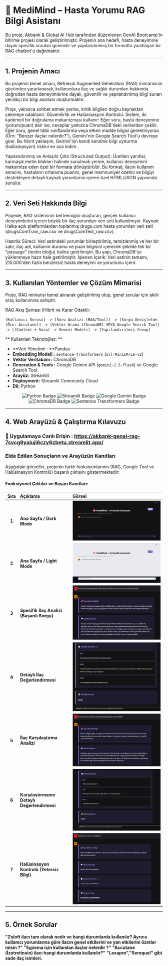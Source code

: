 # 🧠 MediMind – Hasta Yorumu RAG Bilgi Asistanı
Bu proje, Akbank & Global AI Hub tarafından düzenlenen GenAI Bootcamp'in bitirme projesi olarak geliştirilmiştir. Projenin ana hedefi, hasta deneyimine dayalı spesifik soruları güvenilir ve yapılandırılmış bir formatta yanıtlayan bir RAG chatbot'u dağıtmaktır.

---

## 1. Projenin Amacı 
Bu projenin temel amacı, Retrieval Augmented Generation (RAG) mimarisinin gücünden yararlanarak, kullanıcılara ilaç ve sağlık durumları hakkında doğrudan hasta deneyimlerine dayalı, güvenilir ve yapılandırılmış bilgi sunan yenilikçi bir bilgi asistanı oluşturmaktır.

Proje, yalnızca sohbet etmek yerine, kritik bilgileri doğru kaynaktan çekmeye odaklanır:
Güvenilirlik ve Halüsinasyon Kontrolü: Sistem, iki kademeli bir doğrulama mekanizması kullanır:
Eğer soru, hasta deneyimine (yorum/puan) dair ise, cevaplar yalnızca ChromaDB'deki verilerden çekilir.
Eğer soru, genel tıbbi sınıflandırma veya etken madde bilgisi gerektiriyorsa (Örn: "Benzer ilaçlar nelerdir?"), Gemini'nin Google Search Tool'u devreye girer. 
Bu hibrit yaklaşım, Gemini'nin kendi kendine bilgi uydurma (halüsinasyon) riskini en aza indirir.

Yapılandırılmış ve Anlaşılır Çıktı (Structured Output): Üretilen yanıtlar, karmaşık metin blokları halinde sunulmak yerine, kullanıcı deneyimini maksimize eden özel bir formata dönüştürülür. 
Bu format; ilacın kullanım amacını, hastaların ortalama puanını, genel memnuniyet özetini ve bilgiyi destekleyen detaylı kaynak yorumlarını içeren özel HTML/JSON yapısında sunulur.

---

## 2. Veri Seti Hakkında Bilgi
Projede, RAG sisteminin bel kemiğini oluşturan, gerçek kullanıcı deneyimlerini içeren büyük bir ilaç yorumları veri seti kullanılmıştır.
Kaynak: Halka açık platformlardan toplanmış drugs.com hasta yorumları veri seti (drugsComTrain_raw.csv ve drugsComTest_raw.csv).

Hazırlık Süreci: Veri setindeki yorumlar birleştirilmiş, temizlenmiş ve her bir satır, ilaç adı, kullanım durumu ve puan bilgisini içerecek şekilde tek bir "passage" (metin bloğu) haline getirilmiştir. Bu yapı, ChromaDB'ye yüklenmeye hazır hale getirilmiştir.
İşlenen İçerik: Veri setinin tamamı, 215.000'den fazla benzersiz hasta deneyimi ve yorumunu içerir.

---

## 3. Kullanılan Yöntemler ve Çözüm Mimarisi
Proje, RAG mimarisi temel alınarak geliştirilmiş olup, genel sorular için akıllı araç kullanımına sahiptir.

RAG Akış Şeması (Hibrit ve Karar Odaklı):
```
[Kullanıcı Sorusu] -> [Soru Analizi (RAG/Tool)] -> [Sorgu Genişletme (Örn: Accutane)] -> [Vektör Arama (ChromaDB) VEYA Google Search Tool] -> [(Context + Soru) -> Gemini Modeli] -> [Yapılandırılmış Cevap]
```

** Kullanılan Teknolojiler: **

* **Veri Yönetimi : **Pandas
* **Embedding Modeli :** `sentence-transformers` (`all-MiniLM-L6-v2`)
* **Vektör Veritabanı :** ChromaDB
* **Generation & Tools :** Google Gemini API (`gemini-2.5-flash`) ve Google Search Tool
* **Arayüz:** Streamlit
* **Deployment:** Streamlit Community Cloud
* **Dil:** Python

<p align="center">
  <img src="https://img.shields.io/badge/Python-3670A0?style=for-the-badge&logo=python&logoColor=ffdd54" alt="Python Badge"/>
  <img src="https://img.shields.io/badge/Streamlit-FF4B4B?style=for-the-badge&logo=streamlit&logoColor=white" alt="Streamlit Badge"/>
  <img src="https://img.shields.io/badge/Google_Gemini-3DDC84?style=for-the-badge&logo=google&logoColor=white" alt="Google Gemini Badge"/>
  <img src="https://img.shields.io/badge/ChromaDB-005C50?style=for-the-badge&logo=firebase&logoColor=white" alt="ChromaDB Badge"/>
  <img src="https://img.shields.io/badge/Sentence_Transformers-orange?style=for-the-badge&logo=tensorflow&logoColor=white" alt="Sentence Transformers Badge"/>
</p>

---

## 4. Web Arayüzü & Çalıştırma Kılavuzu 

### 🚀 Uygulamaya Canlı Erişin : https://akbank-genai-rag-7svcg9yajuji6czy6zbetu.streamlit.app/

### Elde Edilen Sonuçların ve Arayüzün Kanıtları

Aşağıdaki görseller, projenin farklı fonksiyonlarının (RAG, Google Tool ve Halüsinasyon Kontrolü) başarılı çıktısını göstermektedir:

#### Fonksiyonel Çıktılar ve Başarı Kanıtları:

| Sıra | Açıklama | Görsel |
| :---: | :--- | :--- |
| **1** | **Ana Sayfa / Dark Mode** | ![Uygulamanın koyu tema (Dark Mode) görünümü.](images/1.png) |
| **2** | **Ana Sayfa / Light Mode** | ![Uygulamanın açık tema (Light Mode) görünümü.](images/2.png) |
| **3** | **Spesifik İlaç Analizi (Başarılı Sorgu)** | ![Bir ilaç hakkında genel bilgi ve kullanıcı yorumlarının özeti.](images/3.png) |
| **4** | **Detaylı İlaç Değerlendirmesi** | ![Aynı ilacın detaylı kullanıcı yorumlarının gösterimi ve ortalama puanın sunulması.](images/4.png) |
| **5** | **İlaç Karşılaştırma Analizi** | ![İki farklı ilacın karşılaştırılmasına dair başarılı yanıt, genel bilgi ve yorum özetleri.](images/5.png) |
| **6** | **Karşılaştırmanın Detaylı Değerlendirmesi** | ![Karşılaştırılan ilaçlarla ilgili detaylı kullanıcı yorumları ve ortalama puanın gösterimi.](images/6.png) |
| **7** | **Halüsinasyon Kontrolü (Yetersiz Bilgi)** | ![Sorgulanan ilaç hakkında yeterli bilgi bulunamadığında verilen uyarı (Halüsinasyon Kontrolü/Bilgi Yetmezliği).](images/7.png) |

---

## 5. Örnek Sorular
**"Zoloft ilacı tam olarak nedir ve hangi durumlarda kullanılır? Ayrıca kullanıcı yorumlarına göre ilacın genel etkilerini ve yan etkilerini özetler misin ?"**
**"Egzema için kullanılan ilaçlar nelerdir ?"**
**"Accutane (İzotretinoin) ilacı hangi durumlarda kullanılır?"**
**"Lexapro","Seroquel" gibi sade ilaç isimleri.**
